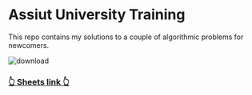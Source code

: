 # Assiut University Training
This repo contains my solutions to a couple of algorithmic problems for newcomers.

![download](https://github.com/cyber-robot1/Algorithmic-Problem-Solving/assets/76911827/a78016d3-fe9c-463a-8479-a741b6797fa2)

### [ 👆 Sheets link 👆](https://codeforces.com/group/MWSDmqGsZm/contests)


